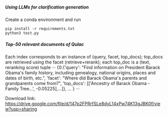 ##### Using LLMs for clarification generation
Create a conda environment and run
```
pip install -r requirements.txt
python3 test.py
```

##### Top-50 relevant documents of Qulac
Each index corresponds to an instance of (query, facet, top_docs); top_docs are retrieved using the facet (retrieve+rerank); each top_doc is a (text, reranking score) tuple 
···
{0:{'query': "Find information on President Barack Obama's family history, including genealogy, national origins, places and dates of birth, etc.",
 'facet': "Where did Barack Obama's parents and grandparents come from?",
 'top_docs': [['Ancestry of Barack Obama - Family Tree...', -0.05225],...]},
 ...
}
···

Download link:
https://drive.google.com/file/d/147p2FPRrfSLe8dyL14xPw74K13gJBK0f/view?usp=sharing